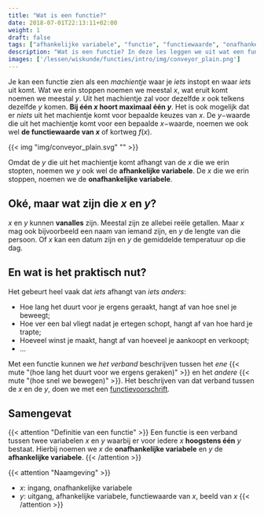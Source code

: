 ```yaml
---
title: "Wat is een functie?"
date: 2018-07-01T22:13:11+02:00
weight: 1
draft: false
tags: ["afhankelijke variabele", "functie", "functiewaarde", "onafhankelijke variabele"]
description: "Wat is een functie? In deze les leggen we uit wat een functie is in het algemeen, gebruik makend van de analogie met een machientje dat een ingang (x) en een uitgang (y) heeft."
images: ['/lessen/wiskunde/functies/intro/img/conveyor_plain.png']
---
```

Je kan een functie zien als een *machientje* waar je *iets* instopt en waar
*iets* uit komt. Wat we erin stoppen noemen we meestal $x$, wat eruit komt noemen
we meestal $y$. Uit het machientje zal voor dezelfde $x$
ook telkens dezelfde $y$ komen. **Bij één $x$ hoort
maximaal één $y$**. Het is ook mogelijk dat er *niets* uit het
machientje komt voor bepaalde keuzes van $x$. De $y-$waarde die uit het 
machientje komt voor een bepaalde $x-$waarde, noemen we ook wel **de 
functiewaarde van $x$** of kortweg $f(x)$.

{{< img "img/conveyor_plain.svg" "" >}}

Omdat de $y$ die uit het machientje komt afhangt van de $x$ die we erin stopten,
noemen we $y$ ook wel de **afhankelijke variabele**. De $x$ die we erin stoppen,
noemen we de **onafhankelijke variabele**.

## Oké, maar wat zijn die $x$ en $y$?
$x$ en $y$ kunnen **vanalles** zijn. Meestal zijn ze allebei reële
getallen. Maar $x$ mag ook bijvoorbeeld een
naam van iemand zijn, en $y$ de lengte van die persoon. Of $x$ kan een datum
zijn en $y$ de gemiddelde temperatuur op die dag.

## En wat is het praktisch nut?
Het gebeurt heel vaak dat *iets* afhangt van *iets anders*:

* Hoe lang het duurt voor je ergens geraakt, hangt af van hoe snel je beweegt;
* Hoe ver een bal vliegt nadat je ertegen schopt, hangt af van hoe hard je trapte;
* Hoeveel winst je maakt, hangt af van hoeveel je aankoopt en verkoopt;
* ...

Met een functie kunnen we *het verband* beschrijven tussen het *ene*
{{< mute "(hoe lang het duurt voor we ergens geraken)" >}}
en het *andere* {{< mute "(hoe snel we bewegen)" >}}. Het beschrijven van dat
verband tussen de $x$ en de $y$, doen we met een [functievoorschrift](../voorschrift).

## Samengevat
{{< attention "Definitie van een functie" >}}
Een functie is een verband tussen twee variabelen $x$ en $y$ waarbij er voor
iedere $x$ **hoogstens één** $y$ bestaat. Hierbij noemen we $x$ de **onafhankelijke
variabele** en $y$ de **afhankelijke variabele**.
{{< /attention >}}

{{< attention "Naamgeving" >}}
* $x$: ingang, onafhankelijke variabele
* $y$: uitgang, afhankelijke variabele, functiewaarde van $x$, beeld van $x$
{{< /attention >}}
